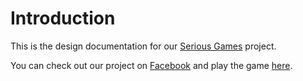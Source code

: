# Introduction

This is the design documentation for our [Serious Games](https://wwwx.cs.unc.edu/Courses/comp585-s17/) project.

You can check out our project on [Facebook](https://www.facebook.com/thehotseatbot/) and play the game [here](https://m.me/thehotseatbot).

